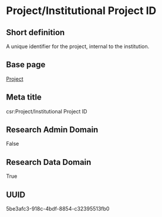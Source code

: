 # Project/Institutional Project ID
## Short definition
A unique identifier for the project, internal to the institution.
## Base page
[Project](https://github.com/EuroCRIS/CASRAI-Dictionairies/blob/main/Objects/Project.md)
## Meta title
csr:Project/Institutional Project ID
## Research Admin Domain
False
## Research Data Domain
True
## UUID
5be3afc3-918c-4bdf-8854-c32395513fb0
